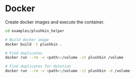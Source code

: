 # Docker

Create docker images and execute the container.

```sh
cd examples/plushkin_helper

# Build docker image
docker build -t plushkin .

# Find duplicates
docker run --rm -v <path>:/volume -it plushkin /volume

# Find duplicates for deletion 
docker run --rm -v <path>:/volume -it plushkin -d /volume
```
